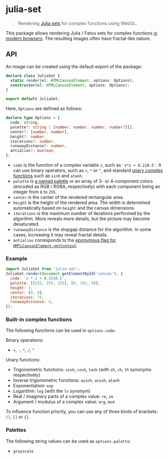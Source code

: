 # julia-set

> Rendering [Julia sets] for complex functions using WebGL.

This package allows rendering Julia / Fatou sets for complex functions [in modern browsers][webgl-support].
The resulting images often have fractal-like nature.

## API

An image can be created using the default export of the package:

```typescript
declare class JuliaSet {
  static render(el: HTMLCanvasElement, options: Options);
  constructor(el: HTMLCanvasElement, options: Options);
}

export default JuliaSet;
```

Here, `Options` are defined as follows:

```typescript
declare type Options = {
  code: string,
  palette?: string | [number, number, number, number?][],
  center?: [number, number],
  height?: number,
  iterations?: number,
  runawayDistance?: number,
  antialias?: boolean,
};
```

- `code` is the function of a complex variable `z`, such as `'z*z + 0.2i0.5'`.
  It can use binary operators, such as `+`, `*` or `^`, and standard
  [unary complex functions](#built-in-complex-functions) such as `sinh` and `atanh`.
- `palette` is [a named palette](#palettes) or an array of 3- or 4-component colors
  (encoded as RGB / RGBA, respectively) with each component being an integer from `0` to `255`.
- `center` is the center of the rendered rectangular area.
- `height` is the height of the rendered area. The width is determined automatically based on `height`
  and the canvas dimensions.
- `iterations` is the maximum number of iterations performed by the algorithm.
  More reveals more details, but the picture may become desaturated.
- `runawayDistance` is the stopgap distance for the algorithm. In some cases, increasing
  it may reveal fractal details. 
- `antialias` corresponds to the [eponymous flag for `HMTLCanvasElement.getContext`][getContext()].

### Example

```javascript
import JuliaSet from 'julia-set';
JuliaSet.render(document.getElementById('canvas'), {
  code: 'z * z + 0.33i0.5',
  palette: [[255, 255, 255], [0, 192, 0]],
  height: 3,
  center: [0, 0],
  iterations: 75,
  runawayDistance: 4,
});
```

### Built-in complex functions

The following functions can be used in `options.code`:

Binary operations:

- `+`, `-`, `*`, `/`, `^`

Unary functions:

- Trigonometric functions: `sinh`, `cosh`, `tanh` (with `sh`, `ch`, `th` synonyms respectively)
- Inverse trigonometric functions: `asinh`, `acosh`, `atanh`
- Exponentiation: `exp`
- Logarithm: `log` (with the `ln` synonym)
- Real / imaginary parts of a complex value: `re`, `im`
- Argument / modulus of a complex value: `arg`, `mod`

To influence function priority, you can use any of three kinds of brackets: `()`, `[]` or `{}`.

### Palettes

The following string values can be used as `options.palette`:

- `grayscale`

[Julia sets]: https://en.wikipedia.org/wiki/Julia_set
[webgl-support]: https://caniuse.com/#feat=webgl
[getContext()]: https://developer.mozilla.org/en-US/docs/Web/API/HTMLCanvasElement/getContext

